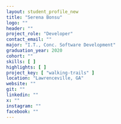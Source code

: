 ```yaml
---
layout: student_profile_new
title: "Serena Bonsu"
logo: ""
header: ""
project_role: "Developer"
contact_email: ""
major: "I.T., Conc. Software Development"
graduation_year: 2020
cohort: ""
skills: [ ]
highlights: [ ]
project_key: [ "walking-trails" ]
location: "Lawrenceville, GA"
website: ""
git: ""
linkedin: ""
x: ""
instagram: ""
facebook: ""
---
```

